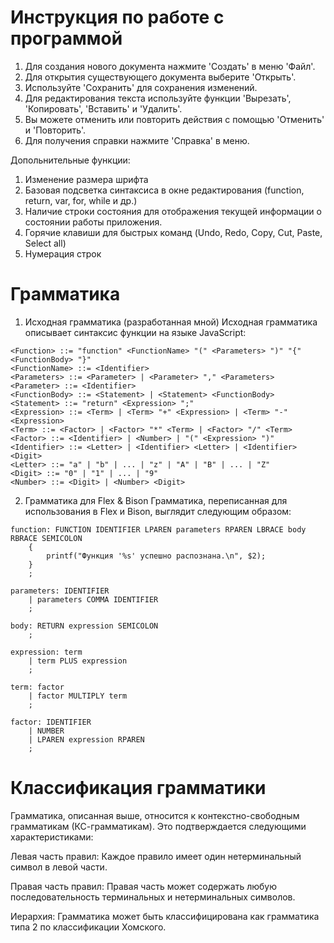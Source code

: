 # Инструкция по работе с программой
1. Для создания нового документа нажмите 'Создать' в меню 'Файл'.
2. Для открытия существующего документа выберите 'Открыть'.
3. Используйте 'Сохранить' для сохранения изменений.
4. Для редактирования текста используйте функции 'Вырезать', 'Копировать', 'Вставить' и 'Удалить'.
5. Вы можете отменить или повторить действия с помощью 'Отменить' и 'Повторить'.
6. Для получения справки нажмите 'Справка' в меню.

Допольнительные функции:
1. Изменение размера шрифта
2. Базовая подсветка синтаксиса в окне редактирования (function, return, var, for, while и др.)
3. Наличие строки состояния для отображения текущей информации о состоянии работы приложения.
4. Горячие клавиши для быстрых команд (Undo, Redo, Copy, Cut, Paste, Select all)
5. Нумерация строк


# Грамматика
1. Исходная грамматика (разработанная мной)
Исходная грамматика описывает синтаксис функции на языке JavaScript:
```plaintext
<Function> ::= "function" <FunctionName> "(" <Parameters> ")" "{" <FunctionBody> "}"
<FunctionName> ::= <Identifier>
<Parameters> ::= <Parameter> | <Parameter> "," <Parameters>
<Parameter> ::= <Identifier>
<FunctionBody> ::= <Statement> | <Statement> <FunctionBody>
<Statement> ::= "return" <Expression> ";"
<Expression> ::= <Term> | <Term> "+" <Expression> | <Term> "-" <Expression>
<Term> ::= <Factor> | <Factor> "*" <Term> | <Factor> "/" <Term>
<Factor> ::= <Identifier> | <Number> | "(" <Expression> ")"
<Identifier> ::= <Letter> | <Identifier> <Letter> | <Identifier> <Digit>
<Letter> ::= "a" | "b" | ... | "z" | "A" | "B" | ... | "Z"
<Digit> ::= "0" | "1" | ... | "9"
<Number> ::= <Digit> | <Number> <Digit>
```
2. Грамматика для Flex & Bison
Грамматика, переписанная для использования в Flex и Bison, выглядит следующим образом:
```plaintext
function: FUNCTION IDENTIFIER LPAREN parameters RPAREN LBRACE body RBRACE SEMICOLON
    {
        printf("Функция '%s' успешно распознана.\n", $2);
    }
    ;

parameters: IDENTIFIER
    | parameters COMMA IDENTIFIER
    ;

body: RETURN expression SEMICOLON
    ;

expression: term
    | term PLUS expression
    ;

term: factor
    | factor MULTIPLY term
    ;

factor: IDENTIFIER
    | NUMBER
    | LPAREN expression RPAREN
    ;
```
# Классификация грамматики
Грамматика, описанная выше, относится к контекстно-свободным грамматикам (КС-грамматикам). Это подтверждается следующими характеристиками:

Левая часть правил: Каждое правило имеет один нетерминальный символ в левой части.

Правая часть правил: Правая часть может содержать любую последовательность терминальных и нетерминальных символов.

Иерархия: Грамматика может быть классифицирована как грамматика типа 2 по классификации Хомского.

